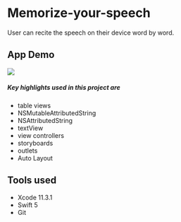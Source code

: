 # Memorize-your-speech

User can recite the speech on their device word by word.

## App Demo

<img src="gif/3.gif"/>

##### Key highlights used in this project are 
- table views
- NSMutableAttributedString
- NSAttributedString
- textView  
- view controllers 
- storyboards 
- outlets 
- Auto Layout

## Tools used
- Xcode 11.3.1
- Swift 5
- Git
